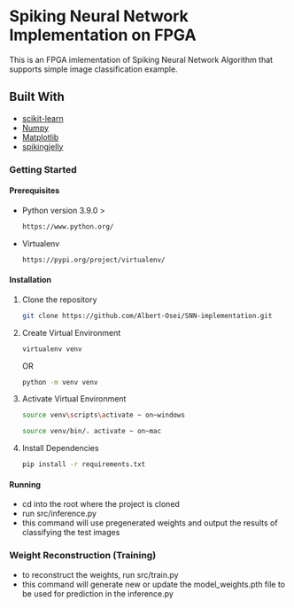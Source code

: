 # Spiking Neural Network Implementation on FPGA

This is an FPGA imlementation of Spiking Neural Network Algorithm that supports simple image classification example.

## Built With

- [scikit-learn](https://scikit-learn.org/stable/install.html)
- [Numpy](https://numpy.org/install/)
- [Matplotlib](https://matplotlib.org/stable/index.html)
- [spikingjelly](https://pypi.org/project/spikingjelly/)

### Getting Started

#### Prerequisites

- Python version 3.9.0 >

  ```sh
  https://www.python.org/
  ```

- Virtualenv

  ```sh
  https://pypi.org/project/virtualenv/
  ```

#### Installation

1. Clone the repository

   ```sh
   git clone https://github.com/Albert-Osei/SNN-implementation.git
   ```

2. Create Virtual Environment

   ```sh
   virtualenv venv
   ```

   OR


   ```sh
   python -m venv venv
   ```

3. Activate Virtual Environment

   ```sh
   source venv\scripts\activate ~ on~windows
   ```

   ```sh
   source venv/bin/. activate ~ on~mac
   ```

4. Install Dependencies

   ```sh
   pip install -r requirements.txt
   ```

#### Running

* cd into the root where the project is cloned
* run src/inference.py
* this command will use pregenerated weights and output the results of classifying the test images

### Weight Reconstruction (Training)

* to reconstruct the weights, run src/train.py
* this command will generate new or update the model_weights.pth file to be used for prediction in the inference.py